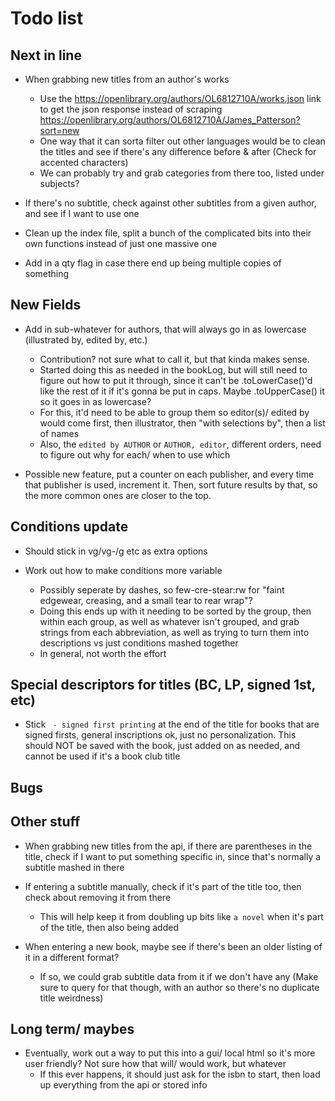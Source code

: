 # Todo list

## Next in line

- When grabbing new titles from an author's works
    * Use the https://openlibrary.org/authors/OL6812710A/works.json link to get the json response instead of
      scraping https://openlibrary.org/authors/OL6812710A/James_Patterson?sort=new
    * One way that it can sorta filter out other languages would be to clean the titles and see if there's any difference before & after (Check for accented characters)
    * We can probably try and grab categories from there too, listed under subjects?

- If there's no subtitle, check against other subtitles from a given author, and see if I want to use one

- Clean up the index file, split a bunch of the complicated bits into their own functions instead of just one massive one

- Add in a qty flag in case there end up being multiple copies of something


## New Fields

- Add in sub-whatever for authors, that will always go in as lowercase (illustrated by, edited by, etc.)
    * Contribution? not sure what to call it, but that kinda makes sense.
    * Started doing this as needed in the bookLog, but will still need to figure out how to put it through, since it can't be
      .toLowerCase()'d like the rest of it if it's gonna be put in caps. Maybe .toUpperCase() it so it goes in as lowercase?
    * For this, it'd need to be able to group them so editor(s)/ edited by would come first, then illustrator, then "with selections by", then a list of names
    * Also, the `edited by AUTHOR` or `AUTHOR, editor`, different orders, need to figure out why for each/ when to use which

- Possible new feature, put a counter on each publisher, and every time that publisher is used, increment it.
    Then, sort future results by that, so the more common ones are closer to the top.


## Conditions update

- Should stick in vg/vg-/g etc as extra options

- Work out how to make conditions more variable
    * Possibly seperate by dashes, so few-cre-stear:rw for "faint edgewear, creasing, and a small tear to rear wrap"?
    * Doing this ends up with it needing to be sorted by the group, then within each group, as well as whatever isn't
      grouped, and grab strings from each abbreviation, as well as trying to turn them into descriptions vs just conditions
      mashed together
    * In general, not worth the effort


## Special descriptors for titles (BC, LP, signed 1st, etc)

- Stick ` - signed first printing` at the end of the title for books that are signed
  firsts, general inscriptions ok, just no personalization. This should NOT be saved
  with the book, just added on as needed, and cannot be used if it's a book club title


## Bugs


## Other stuff

- When grabbing new titles from the api, if there are parentheses in the title, check if I want to put
  something specific in, since that's normally a subtitle mashed in there

- If entering a subtitle manually, check if it's part of the title too, then check about removing it from there
    * This will help keep it from doubling up bits like `a novel` when it's part of the title, then also being added

- When entering a new book, maybe see if there's been an older listing of it in a different format?
    * If so, we could grab subtitle data from it if we don't have any (Make sure to query for that though, with an author so there's no duplicate title weirdness)


## Long term/ maybes

- Eventually, work out a way to put this into a gui/ local html so it's more user friendly?
  Not sure how that will/ would work, but whatever
    * If this ever happens, it should just ask for the isbn to start, then load up everything from the api or stored info

